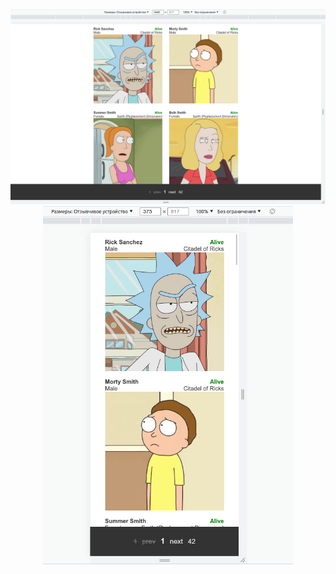 <div style="
  text-align: center;
">
  <img src="./img/rm1.png" alt="Image1" width="700px"/>
  <img src="./img/rm2.png" alt="Image2" width="400px"/>
</div>